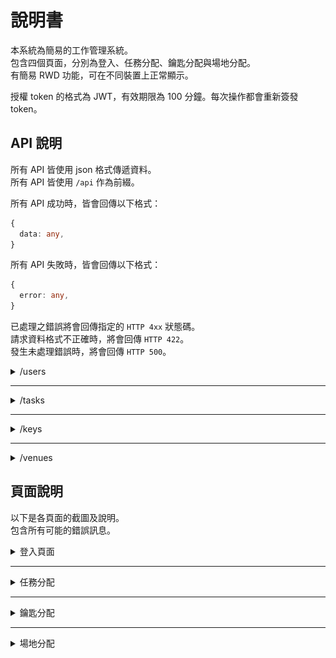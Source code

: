 # 說明書

本系統為簡易的工作管理系統。<br />
包含四個頁面，分別為登入、任務分配、鑰匙分配與場地分配。<br />
有簡易 RWD 功能，可在不同裝置上正常顯示。

授權 token 的格式為 JWT，有效期限為 100 分鐘。每次操作都會重新簽發 token。

## API 說明

所有 API 皆使用 json 格式傳遞資料。<br />
所有 API 皆使用 `/api` 作為前綴。

所有 API 成功時，皆會回傳以下格式：

```ts
{
  data: any,
}
```

所有 API 失敗時，皆會回傳以下格式：

```ts
{
  error: any,
}
```

已處理之錯誤將會回傳指定的 `HTTP 4xx` 狀態碼。<br />
請求資料格式不正確時，將會回傳 `HTTP 422`。<br />
發生未處理錯誤時，將會回傳 `HTTP 500`。

<details>
<summary>/users</summary>

### POST `/users/login`

#### Request

本 API 無需授權。

```ts
{
  username: string,
  password: string,
}
```

#### Response

設定 cookie 中的 `token` 欄位，並導向 `/search` 頁面。<br />
失敗時將回傳 `HTTP 401`。

---

### GET `/users/logout`

#### Request

本 API 無需授權。

#### Response

清除 cookie 中的 `token` 欄位，並導向 `/` 頁面。

---

### GET `/users`

取得使用者名稱列表。

#### Request

本 API 需要授權，若授權無效將回傳 `HTTP 401`。

#### Response

```ts
{
  data: {
    id: string,
    nickname: string,
  }[];
}
```

</details>

---

<details>
<summary>/tasks</summary>

### GET `/tasks?year=:year`

取得指定年份的任務列表。

#### Request

本 API 需要授權，若授權無效將回傳 `HTTP 401`。

#### Response

```ts
{
  data: {
    editable: boolean,
    id: string,

    date: Date | null,
    title: string,
    content: string,
    responsibleId: string | null,
    internalStatus: string,
    externalStatus: string,
  }[]
}
```

---

### POST `/tasks/:year`

新增指定年份的任務。

#### Request

本 API 需要授權，若授權無效將回傳 `HTTP 401`。

#### Response

```ts
{
  data: {
    id: string,
    createdAt: Date,
    updatedAt: Date,
    year: number,

    date: Date | null,
    title: string,
    content: string,
    responsibleId: string | null,
    internalStatus: string,
    externalStatus: string,
  }
}
```

回傳新增後的任務資料。

---

### PUT `/tasks/:id`

更新指定任務。

#### Request

本 API 需要授權，若授權無效將回傳 `HTTP 401`。

#### Response

```ts
{
  data: {
    id: string,
    createdAt: Date,
    updatedAt: Date,
    year: number,

    date: Date | null,
    title: string,
    content: string,
    responsibleId: string | null,
    internalStatus: string,
    externalStatus: string,
  }
}
```

回傳更新後的任務資料。<br />
若使用者無權限修改該任務，將會回傳 `HTTP 403`。

---

### DELETE `/tasks/:id`

刪除指定任務。

#### Request

本 API 需要授權，若授權無效將回傳 `HTTP 401`。

#### Response

```ts
{
  data: {
    id: string,
    createdAt: Date,
    updatedAt: Date,
    year: number,

    date: Date | null,
    title: string,
    content: string,
    responsibleId: string | null,
    internalStatus: string,
    externalStatus: string,
  }
}
```

回傳刪除的任務資料。

</details>

---

<details>
<summary>/keys</summary>

### POST `/keys`

上傳鑰匙分配檔案。

#### Request

本 API 需要授權，若授權無效將回傳 `HTTP 401`。

表單中包含任意名稱欄位，檔案格式為單個圖片檔案，大小限制為 10MB。

| 欄位名稱 | 資料型態 | 說明               |
| -------- | -------- | ------------------ |
| \<any\>  | `File`   | 鑰匙分配的圖片檔案 |

#### Response

上傳成功時，將回傳 `HTTP 200`。<br />
若檔案大小超過限制，將回傳 `HTTP 413`。<br />

</details>

---

<details>
<summary>/venues</summary>

### POST `/venues`

上傳場地分配檔案。

#### Request

本 API 需要授權，若授權無效將回傳 `HTTP 401`。

表單中包含任意名稱欄位，檔案格式為單個 PDF 檔案，大小限制為 10MB。

| 欄位名稱 | 資料型態 | 說明                |
| -------- | -------- | ------------------- |
| \<any\>  | `File`   | 場地分配的 PDF 檔案 |

#### Response

上傳成功時，將回傳 `HTTP 200`。<br />
若檔案大小超過限制，將回傳 `HTTP 413`。<br />

</details>

## 頁面說明

以下是各頁面的截圖及說明。<br />
包含所有可能的錯誤訊息。

<details>
<summary>登入頁面</summary>

使用者可以輸入帳號密碼進行登入，若帳號密碼正確，則會導向任務分配頁面。<br />
![登入頁面](p_login.png)

若帳號密碼錯誤，則會顯示登入失敗訊息。<br />
![登入失敗](p_login_failed.png)

</details>

---

<details>
<summary>任務分配</summary>

管理員可以在此頁面查看所有任務，並進行任務的分配。<br />
![任務分配](p_task_admin_empty.png)
![任務分配](p_task_admin.png)

新增、修改或刪除任務時，使用相同的表單。<br />
![新增任務](p_task_admin_cud.png)

使用者可以在此頁面查看所有任務，但無法進行任務的新增或刪除。<br />
![任務分配](p_task_user.png)

使用者可以在此頁面修改負責人為自己的任務狀態，但無法修改負責人欄位。<br />
![任務分配](p_task_user_cud.png)

</details>

---

<details>
<summary>鑰匙分配</summary>

管理員可查看、修改場地鑰匙的分配情況。<br />
![鑰匙分配](p_key_admin.png)

檔案大小限制為 10MB，若上傳的檔案超過限制，則會顯示錯誤訊息。<br />
![鑰匙檔案過大](p_key_failed.png)

使用者僅能查看場地鑰匙的分配情況。<br />
![鑰匙分配](p_key_user.png)

</details>

---

<details>
<summary>場地分配</summary>

管理員可查看、修改場地的分配情況。<br />
![場地分配](p_venue_admin.png)

檔案大小限制為 10MB，若上傳的檔案超過限制，則會顯示錯誤訊息。<br />
![場地檔案過大](p_venue_failed.png)

使用者僅能查看場地的分配情況。<br />
![場地分配](p_venue_user.png)

</details>
